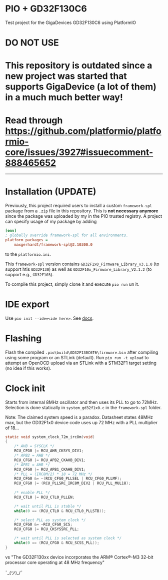 # PIO + GD32F130C6

Test project for the GigaDevices GD32F130C6 using PlatformIO

# **DO NOT USE** 
# This repository is outdated since a new project was started that supports GigaDevice (a lot of them) in a much much better way!
# Read through https://github.com/platformio/platformio-core/issues/3927#issuecomment-888465652

--------

# Installation **(UPDATE)**

Previously, this project required users to install a custom `framework-spl` package from a `.zip` file in this repository. This is **not necessary anymore** since the package was uploaded by my in the PIO trusted registry. A project can specify usage of my package by adding 

```ini
[env]
; globally override framework-spl for all environments.
platform_packages = 
    maxgerhardt/framework-spl@2.10300.0
```

to the `platformio.ini`. 

This `framework-spl` version contains `GD32F1x0_Firmware_Library_v3.1.0` (to support htis `GD32F130`) as well as `GD32F10x_Firmware_Library_V2.1.2` (to support e.g., `GD32F103`).

To compile this project, simply clone it and execute `pio run` un it. 

# IDE export 

Use `pio init --ide=<ide here>`. See [docs](https://docs.platformio.org/en/latest/userguide/project/cmd_init.html).

# Flashing

Flash the compiled `.pio\build\GD32F130C6T6\firmware.bin` after compiling using some program or an STLink (default). Run `pio run -t upload` to attempt an OpenOCD upload via an STLink with a STM32F1 target setting (no idea if this works).

# Clock init 

Starts from internal 8MHz oscillator and then uses its PLL to go to 72MHz. Selection is done statically in `system_gd32f1x0.c` in the `framework-spl` folder.

Note: The claimed system speed is a paradox. Datasheet states 48MHz max, but the GD32F1x0 device code uses up 72 MHz with a PLL multiplier of 18...

```c
static void system_clock_72m_irc8m(void)
{
    /* AHB = SYSCLK */
    RCU_CFG0 |= RCU_AHB_CKSYS_DIV1;
    /* APB2 = AHB */
    RCU_CFG0 |= RCU_APB2_CKAHB_DIV1;
    /* APB1 = AHB */
    RCU_CFG0 |= RCU_APB1_CKAHB_DIV1;
    /* PLL = (IRC8M/2) * 18 = 72 MHz */
    RCU_CFG0 &= ~(RCU_CFG0_PLLSEL | RCU_CFG0_PLLMF);
    RCU_CFG0 |= (RCU_PLLSRC_IRC8M_DIV2 | RCU_PLL_MUL18);
    
    /* enable PLL */
    RCU_CTL0 |= RCU_CTL0_PLLEN;

    /* wait until PLL is stable */
    while(0 == (RCU_CTL0 & RCU_CTL0_PLLSTB));

    /* select PLL as system clock */
    RCU_CFG0 &= ~RCU_CFG0_SCS;
    RCU_CFG0 |= RCU_CKSYSSRC_PLL;

    /* wait until PLL is selected as system clock */
    while(0 == (RCU_CFG0 & RCU_SCSS_PLL));
}
``` 

vs "The GD32F130xx device incorporates the ARM® Cortex®-M3 32-bit processor core operating at 48 MHz frequency"

¯\_(ツ)_/¯
